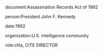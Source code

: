 document:Assassination Records Act of 1992

person:President John F. Kennedy

date:1992

organization:U.S. intelligence community

role:clita, CITE DIRECTOR

